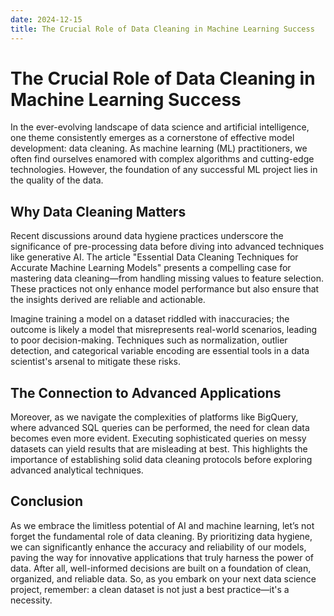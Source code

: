 ```yaml
---
date: 2024-12-15
title: The Crucial Role of Data Cleaning in Machine Learning Success
---
```


# The Crucial Role of Data Cleaning in Machine Learning Success

In the ever-evolving landscape of data science and artificial intelligence, one theme consistently emerges as a cornerstone of effective model development: data cleaning. As machine learning (ML) practitioners, we often find ourselves enamored with complex algorithms and cutting-edge technologies. However, the foundation of any successful ML project lies in the quality of the data.

## Why Data Cleaning Matters

<!-- more -->
Recent discussions around data hygiene practices underscore the significance of pre-processing data before diving into advanced techniques like generative AI. The article "Essential Data Cleaning Techniques for Accurate Machine Learning Models" presents a compelling case for mastering data cleaning—from handling missing values to feature selection. These practices not only enhance model performance but also ensure that the insights derived are reliable and actionable. 

Imagine training a model on a dataset riddled with inaccuracies; the outcome is likely a model that misrepresents real-world scenarios, leading to poor decision-making. Techniques such as normalization, outlier detection, and categorical variable encoding are essential tools in a data scientist's arsenal to mitigate these risks.

## The Connection to Advanced Applications

Moreover, as we navigate the complexities of platforms like BigQuery, where advanced SQL queries can be performed, the need for clean data becomes even more evident. Executing sophisticated queries on messy datasets can yield results that are misleading at best. This highlights the importance of establishing solid data cleaning protocols before exploring advanced analytical techniques.

## Conclusion

As we embrace the limitless potential of AI and machine learning, let’s not forget the fundamental role of data cleaning. By prioritizing data hygiene, we can significantly enhance the accuracy and reliability of our models, paving the way for innovative applications that truly harness the power of data. After all, well-informed decisions are built on a foundation of clean, organized, and reliable data. So, as you embark on your next data science project, remember: a clean dataset is not just a best practice—it's a necessity.